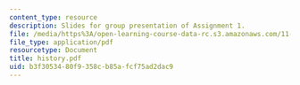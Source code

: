 ```yaml
---
content_type: resource
description: Slides for group presentation of Assignment 1.
file: /media/https%3A/open-learning-course-data-rc.s3.amazonaws.com/11-946j-beijing-urban-design-studio-summer-2004/b3f3053480f9358cb85afcf75ad2dac9_history.pdf
file_type: application/pdf
resourcetype: Document
title: history.pdf
uid: b3f30534-80f9-358c-b85a-fcf75ad2dac9
---
```

